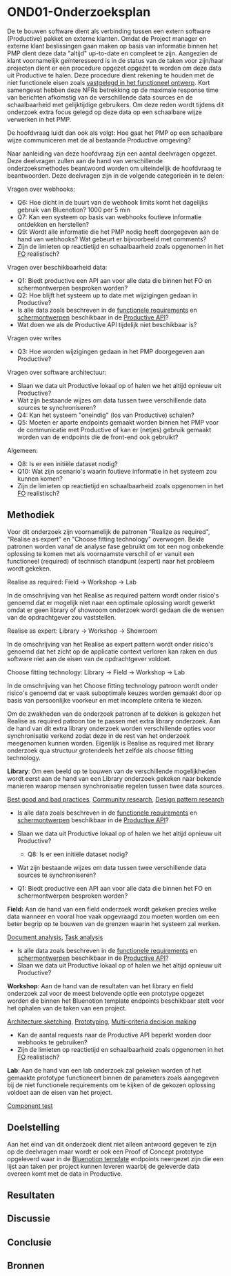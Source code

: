 # OND01-Onderzoeksplan

<!-- Oud uit het PVA

Aangezien er op het gebied van communicatie met productive een aantal open vragen zijn die invloed kunnen hebben op de rest van de software is er besloten vroegtijdig een onderzoekje op te zetten waar verschillende manieren van synchronisatie worden vergeleken en een prototype wordt gebouwd met de (afhankelijk van de functionele en non-functionele eisen) meest belovende oplossing. Dit prototype dient initieel als Proof of Concept en wordt als de oplossing bevalt uitgebouwd tot synchronisatie module. Met deze aanpak is de hoop eventuele problemen en/of limitaties van het gebruik van de Productive API te ontdekken en indien mogelijk een synchronisatie systeem te maken dat volledig losgekoppeld staat van de rest van de software.

Open Productive communicatie vragen:

- Biedt productive een API aan voor alle data die binnen het FO en schermontwerpen besproken worden?
- Hoe blijft het systeem up to date met wijzigingen gedaan in Productive?
- Hoe worden wijzigingen gedaan in het PMP doorgegeven aan Productive?
- Kan het systeem los van Productive rate limits schalen?
- Is het nodig de huidige data uit productive in een lokale database weg te schrijven of kan het systeem op requests werken?
- Moeten er aparte endpoints gemaakt worden binnen het PMP voor de communicatie met Productive of kan er (netjes) gebruik gemaakt worden van de endpoints die de front-end ook gebruikt?

Aan de hand van de antwoorden op deze vragen en de specifieke functionele en non-functionele eisen dient antwoord gegeven te worden op de hoofdvraag/Architectural Decision: Hoe dient het PMP te communiceren met Productive? -->

De te bouwen software dient als verbinding tussen een extern software (Productive) pakket en externe klanten. Omdat de Project manager en externe klant beslissingen gaan maken op basis van informatie binnen het PMP dient deze data "altijd" up-to-date en compleet te zijn. Aangezien de klant voornamelijk geïnteresseerd is in de status van de taken voor zijn/haar projecten dient er een procedure opgezet opgezet te worden om deze data uit Productive te halen. Deze procedure dient rekening te houden met de niet functionele eisen zoals [vastgelegd in het functioneel ontwerp](../Functioneel/FunctioneelOntwerp.md). Kort samengevat hebben deze NFRs betrekking op de maximale response time van berichten afkomstig van de verschillende data sources en de schaalbaarheid met gelijktijdige gebruikers. Om deze reden wordt tijdens dit onderzoek extra focus gelegd op deze data op een schaalbare wijze verwerken in het PMP.

<!-- TODO: "altijd" weghalen? -->

De hoofdvraag luidt dan ook als volgt:
Hoe gaat het PMP op een schaalbare wijze communiceren met de al bestaande Productive omgeving?

Naar aanleiding van deze hoofdvraag zijn een aantal deelvragen opgezet. Deze deelvragen zullen aan de hand van verschillende onderzoeksmethodes beantwoord worden om uiteindelijk de hoofdvraag te beantwoorden. Deze deelvragen zijn in de volgende categorieën in te delen:

Vragen over webhooks:

- Q6: Hoe dicht in de buurt van de webhook limits komt het dagelijks gebruik van Bluenotion? 1000 per 5 min
- Q7: Kan een systeem op basis van webhooks foutieve informatie ontdekken en herstellen?
- Q9: Wordt alle informatie die het PMP nodig heeft doorgegeven aan de hand van webhooks? Wat gebeurt er bijvoorbeeld met comments?
- Zijn de limieten op reactietijd en schaalbaarheid zoals opgenomen in het [FO](../Functioneel/FunctioneelOntwerp.md#nonfunctional-requirements) realistisch?

Vragen over beschikbaarheid data:

- Q1: Biedt productive een API aan voor alle data die binnen het FO en schermontwerpen besproken worden?
- Q2: Hoe blijft het systeem up to date met wijzigingen gedaan in Productive?
- Is alle data zoals beschreven in de [functionele requirements](../Functioneel/FunctioneelOntwerp.md#requirements) en [schermontwerpen](../Functioneel/Schermontwerpen.md) beschikbaar in de [Productive API](https://developer.productive.io/index.html#top)?
- Wat doen we als de Productive API tijdelijk niet beschikbaar is?

Vragen over writes

- Q3: Hoe worden wijzigingen gedaan in het PMP doorgegeven aan Productive?

Vragen over software architectuur:

- Slaan we data uit Productive lokaal op of halen we het altijd opnieuw uit Productive?
- Wat zijn bestaande wijzes om data tussen twee verschillende data sources te synchroniseren?
- Q4: Kan het systeem "oneindig" (los van Productive) schalen?
- Q5: Moeten er aparte endpoints gemaakt worden binnen het PMP voor de communicatie met Productive of kan er (netjes) gebruik gemaakt worden van de endpoints die de front-end ook gebruikt?

Algemeen:

- Q8: Is er een initiële dataset nodig?
- Q10: Wat zijn scenario's waarin foutieve informatie in het systeem zou kunnen komen?
- Zijn de limieten op reactietijd en schaalbaarheid zoals opgenomen in het [FO](../Functioneel/FunctioneelOntwerp.md#nonfunctional-requirements) realistisch?

## Methodiek

Voor dit onderzoek zijn voornamelijk de patronen "Realize as required", "Realise as expert" en "Choose fitting technology" overwogen. Beide patronen worden vanaf de analyse fase gebruikt om tot een nog onbekende oplossing te komen met als voornaamste verschil of er vanuit een functioneel (required) of technisch standpunt (expert) naar het probleem wordt gekeken.

Realise as required: Field -> Workshop -> Lab

In de omschrijving van het Realise as required pattern wordt onder risico's genoemd dat er mogelijk niet naar een optimale oplossing wordt gewerkt omdat er geen library of showroom onderzoek wordt gedaan die de wensen van de opdrachtgever zou vaststellen.

Realise as expert: Library -> Workshop -> Showroom

In de omschrijving van het Realise as expert pattern wordt onder risico's genoemd dat het zicht op de applicatie context verloren kan raken en dus software niet aan de eisen van de opdrachtgever voldoet.

Choose fitting technology: Library -> Field -> Workshop -> Lab

In de omschrijving van het Choose fitting technology patroon wordt onder risico's genoemd dat er vaak suboptimale keuzes worden gemaakt door op basis van persoonlijke voorkeur en met incomplete criteria te kiezen.

Om de zwakheden van de onderzoek patronen af te dekken is gekozen het Realise as required patroon toe te passen met extra library onderzoek. Aan de hand van dit extra library onderzoek worden verschillende opties voor synchronisatie verkend zodat deze in de rest van het onderzoek meegenomen kunnen worden. Eigenlijk is Realise as required met library onderzoek qua structuur grotendeels het zelfde als choose fitting technology.

**Library**: Om een beeld op te bouwen van de verschillende mogelijkheden wordt eerst aan de hand van een Library onderzoek gekeken naar bekende manieren waarop mensen synchronisatie regelen tussen twee data sources.

[Best good and bad practices](https://ictresearchmethods.nl/library/best-good-and-bad-practices/), [Community research](https://ictresearchmethods.nl/library/community-research/), [Design pattern research](https://ictresearchmethods.nl/library/design-pattern-research/)

- Is alle data zoals beschreven in de [functionele requirements](../Functioneel/FunctioneelOntwerp.md#requirements) en [schermontwerpen](../Functioneel/Schermontwerpen.md) beschikbaar in de [Productive API](https://developer.productive.io/index.html#top)?
- Slaan we data uit Productive lokaal op of halen we het altijd opnieuw uit Productive?
  - Q8: Is er een initiële dataset nodig?

- Wat zijn bestaande wijzes om data tussen twee verschillende data sources te synchroniseren?
- Q1: Biedt productive een API aan voor alle data die binnen het FO en schermontwerpen besproken worden?

**Field:** Aan de hand van een field onderzoek wordt gekeken precies welke data wanneer en vooral hoe vaak opgevraagd zou moeten worden om een beter begrip op te bouwen van de grenzen waarin het systeem zal werken.

[Document analysis](https://ictresearchmethods.nl/field/document-analysis/), [Task analysis](https://ictresearchmethods.nl/field/task-analysis/)

- Is alle data zoals beschreven in de [functionele requirements](../Functioneel/FunctioneelOntwerp.md#requirements) en [schermontwerpen](../Functioneel/Schermontwerpen.md) beschikbaar in de [Productive API](https://developer.productive.io/index.html#top)?
- Slaan we data uit Productive lokaal op of halen we het altijd opnieuw uit Productive?

**Workshop**: Aan de hand van de resultaten van het library en field onderzoek zal voor de meest belovende optie een prototype opgezet worden die binnen het Bluenotion template endpoints beschikbaar stelt voor het ophalen van de taken van een project.

[Architecture sketching](https://ictresearchmethods.nl/workshop/it-architecture-sketching/), [Prototyping](https://ictresearchmethods.nl/workshop/prototyping/), [Multi-criteria decision making](https://ictresearchmethods.nl/workshop/multi-criteria-decision-making/)

- Kan de aantal requests naar de Productive API beperkt worden door webhooks te gebruiken?
- Zijn de limieten op reactietijd en schaalbaarheid zoals opgenomen in het [FO](../Functioneel/FunctioneelOntwerp.md#nonfunctional-requirements) realistisch?

**Lab**: Aan de hand van een lab onderzoek zal gekeken worden of het gemaakte prototype functioneert binnen de parameters zoals aangegeven bij de niet functionele requirements om te kijken of de gekozen oplossing voldoet aan de eisen van het project.

[Component test](https://ictresearchmethods.nl/lab/component-test/)

## Doelstelling

Aan het eind van dit onderzoek dient niet alleen antwoord gegeven te zijn op de deelvragen maar wordt er ook een Proof of Concept prototype opgeleverd waar in de [Bluenotion template](https://gitlab.bluenotion.nl/bluenotion/template.bluenotion.nl) endpoints neergezet zijn die een lijst aan taken per project kunnen leveren waarbij de geleverde data overeen komt met de data in Productive.

## Resultaten

## Discussie

## Conclusie

## Bronnen

